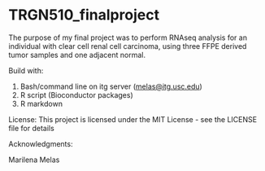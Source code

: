 # TRGN510_finalproject
 The purpose of my final project was to perform RNAseq analysis for an individual with clear cell renal cell carcinoma, using three FFPE derived tumor samples and one adjacent normal.
 
 Build with:
 1. Bash/command line on itg server (melas@itg.usc.edu)
 2. R script (Bioconductor packages)
 3. R markdown 
 
 License:
 This project is licensed under the MIT License - see the LICENSE file for details
 
 Acknowledgments:
 
 Marilena Melas 
